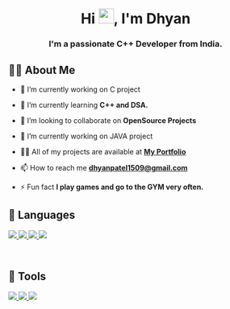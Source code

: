 <h1 align="center">Hi <img src="https://raw.githubusercontent.com/MartinHeinz/MartinHeinz/master/wave.gif" width="30px">, I'm Dhyan</h1>
<h3 align="center">I'm a passionate C++ Developer from India.</h3>


## 🙋‍♂️ About Me

- 🔭 I’m currently working on C project

- 🌱 I’m currently learning **C++ and DSA.**

- 👯 I’m looking to collaborate on **OpenSource Projects**

- 🍵  I’m currently working on JAVA project

- 👨‍💻 All of my projects are available at **[My Portfolio]()**

- 📫 How to reach me **dhyanpatel1509@gmail.com**

- ⚡ Fun fact **I play games and go to the GYM very often.**

## 🚀 Languages 

<p align="left"> 
    <a href="https://www.w3.org/html/" target="_blank"> <img src="https://img.icons8.com/color/48/000000/html-5.png"/> </a> 
    <a href="https://www.w3schools.com/css/" target="_blank"> <img src="https://img.icons8.com/color/48/000000/css3.png"/> </a> 
    <a href="https://getbootstrap.com" target="_blank"> <img src="https://img.icons8.com/color/48/000000/bootstrap.png"/> </a>  
    <a href="https://www.w3schools.com/cpp" target="_blank"> <img src="https://img.icons8.com/ios-filled/50/000000/c-plus-plus-logo.png"/> </a> 
</p>
<br/>

## 🚀 Tools

<p align="left">
    <a href="https://www.jetbrains.com/pycharm/" target="_blank"> <img src="https://img.icons8.com/color/50/000000/pycharm.png"/> </a>
    <a href="https://www.sublimetext.com/" target="_blank"> <img src="https://img.icons8.com/fluent/48/000000/sublime-text.png"/> </a>
    <a href="https://visualstudio.microsoft.com/" target="_blank"> <img src="https://img.icons8.com/color/48/000000/visual-studio.png"/></a>
</p>    
<br/>

